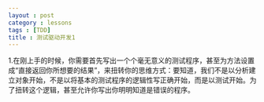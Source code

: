 ```yaml
---
layout : post
category : lessons
tags : [TDD]
title : 测试驱动开发1
---
```


1.在刚上手的时候，你需要首先写出一个个毫无意义的测试程序，甚至为方法设置成“直接返回你所想要的结果”，来扭转你的思维方式：要知道，我们不是以分析建立对象开始，不是以将基本的测试程序的逻辑性写正确开始，而是以测试开始。为了扭转这个逻辑，甚至允许你写出你明明知道是错误的程序。

